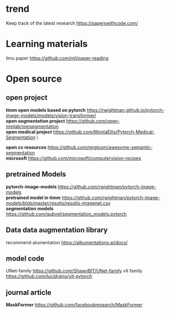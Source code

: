 

# trend
Keep track of the latest research https://paperswithcode.com/

# Learning materials
limu paper https://github.com/mli/paper-reading

# Open source
## open project
**timm open models based on pytorch** https://rwightman.github.io/pytorch-image-models/models/vision-transformer/ \
**open segmentation project** https://github.com/open-mmlab/mmsegmentation  \
**open medical project** https://github.com/MontaEllis/Pytorch-Medical-Segmentation \

**open cv resources** https://github.com/mrgloom/awesome-semantic-segmentation \
**microsoft** https://github.com/microsoft/computervision-recipes 

## pretrained Models
**pytorch-image-models** https://github.com/rwightman/pytorch-image-models \
**pretrained model in timm** https://github.com/rwightman/pytorch-image-models/blob/master/results/results-imagenet.csv \
**segmentation models** https://github.com/qubvel/segmentation_models.pytorch

## Data data augmentation library
recommend alumentation https://albumentations.ai/docs/

## model code
UNet-family https://github.com/ShawnBIT/UNet-family
vit family https://github.com/lucidrains/vit-pytorch

## journal article
**MaskFormer** https://github.com/facebookresearch/MaskFormer
